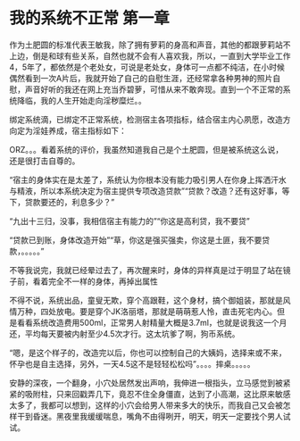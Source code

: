 # 我的系统不正常 第一章

作为土肥圆的标准代表王敏我，除了拥有萝莉的身高和声音，其他的都跟萝莉站不上边，倒是和球有些关系，自然也就不会有人喜欢我，所以，一直到大学毕业工作4，5年了，都依然是个老处女，可说是老处女，身体可一点都不纯洁，在小时候偶然看到一次A片后，我就开始了自己的自慰生涯，还经常拿各种男神的照片自慰，声音好听的我还在网上充当乔碧萝，可惜从来不敢奔现。直到一个不正常的系统降临，我的人生开始走向淫秽糜烂。。

绑定系统滴，已绑定不正常系统，检测宿主各项指标，结合宿主内心夙愿，改造方向定为淫娃养成，宿主指标如下：

ORZ。。。看着系统的评价，我虽然知道我自己是个土肥圆，但是被系统这么说，还是很打击自尊的。

“宿主的身体实在是太差了，系统认为你根本没有能力吸引男人在你身上挥洒汗水与精液，所以本系统决定为宿主提供专项改造贷款”“贷款？改造？还有这好事，等下，贷款要还的，利息多少？”

“九出十三归，没事，我相信宿主有能力的”“你这是高利贷，我不要贷”

“贷款已到账，身体改造开始”“草，你这是强买强卖，你这是土匪，我不要贷款，。。。。。”

不等我说完，我就已经晕过去了，再次醒来时，身体的异样真是过于明显了站在镜子前，看着完全不一样的身体，再掉出属性

不得不说，系统出品，童叟无欺，穿个高跟鞋，这个身材，搞个御姐装，那就是风情万种，四处放电。要是穿个JK洛丽塔，那就是萌萌惹人怜，直击死宅内心。但是看看系统改造费用500ml，正常男人射精量大概是3.7ml，也就是说我这一个月还，平均每天要被内射至少4.5次才行。这太坑爹了啊，狗币系统。

“嗯，是这个样子的，改造完以后，你也可以控制自己的大姨妈，选择来或不来，怀孕也是自主选择，另外，一天4.5这不是轻轻松松吗”。。。。摔桌。。。。。

安静的深夜，一个翻身，小穴处居然发出声响，我伸进一根指头，立马感觉到被紧紧的吸附柱，只来回戳弄几下，竟忍不住全身僵直，达到了小高潮，这比原来敏感太多了，我都可以想到，这样的小穴会给男人带来多大的快乐，而我自己又会被怎样干到昏迷。黑夜里我缓缓喘息，嘴角不由得咧开，明天，明天一定要找个男人试试。

 